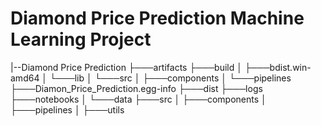 # Diamond Price Prediction Machine Learning Project 

|--Diamond Price Prediction
    ├───artifacts
    ├───build
    │   ├───bdist.win-amd64
    │   └───lib
    │       └───src
    │           ├───components
    │           └───pipelines
    ├───Diamon_Price_Prediction.egg-info
    ├───dist
    ├───logs
    ├───notebooks
    │   └───data
    ├───src
    │   ├───components
    │   ├───pipelines
    │   ├───utils
            

